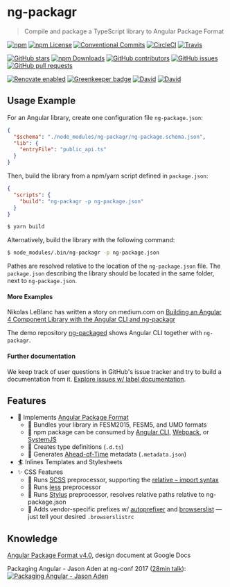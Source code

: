 # ng-packagr

> Compile and package a TypeScript library to Angular Package Format

[![npm](https://img.shields.io/npm/v/ng-packagr.svg?style=flat-square)](https://www.npmjs.com/package/ng-packagr)
[![npm License](https://img.shields.io/npm/l/ng-packagr.svg?style=flat-square)](https://github.com/dherges/ng-packagr/blob/master/LICENSE)
[![Conventional Commits](https://img.shields.io/badge/Conventional%20Commits-1.0.0-yellow.svg?style=flat-square)](https://conventionalcommits.org)
[![CircleCI](https://img.shields.io/circleci/project/github/dherges/ng-packagr/master.svg?style=flat-square)](https://circleci.com/gh/dherges/ng-packagr)
[![Travis](https://img.shields.io/travis/dherges/ng-packagr/master.svg?style=flat-square)](https://travis-ci.org/dherges/ng-packagr)

[![GitHub stars](https://img.shields.io/github/stars/dherges/ng-packagr.svg?style=social&label=Star&style=flat-square)](https://github.com/dherges/ng-packagr)
[![npm Downloads](https://img.shields.io/npm/dt/ng-packagr.svg?style=flat-square)](https://www.npmjs.com/package/ng-packagr)
[![GitHub contributors](https://img.shields.io/github/contributors/dherges/ng-packagr.svg?style=flat-square)](https://github.com/dherges/ng-packagr)
[![GitHub issues](https://img.shields.io/github/issues/dherges/ng-packagr.svg?style=flat-square)](https://github.com/dherges/ng-packagr)
[![GitHub pull requests](https://img.shields.io/github/issues-pr/dherges/ng-packagr.svg?style=flat-square)](https://github.com/dherges/ng-packagr)

[![Renovate enabled](https://img.shields.io/badge/renovate-enabled-brightgreen.svg)](https://renovateapp.com/)
[![Greenkeeper badge](https://badges.greenkeeper.io/dherges/ng-packagr.svg)](https://greenkeeper.io/)
[![David](https://img.shields.io/david/dherges/ng-packagr.svg?style=flat-square)](https://david-dm.org/dherges/ng-packagr)
[![David](https://img.shields.io/david/dev/dherges/ng-packagr.svg?style=flat-square)](https://david-dm.org/dherges/ng-packagr?type=dev)



## Usage Example

For an Angular library, create one configuration file `ng-package.json`:

```json
{
  "$schema": "./node_modules/ng-packagr/ng-package.schema.json",
  "lib": {
    "entryFile": "public_api.ts"
  }
}
```

Then, build the library from a npm/yarn script defined in `package.json`:

```json
{
  "scripts": {
    "build": "ng-packagr -p ng-package.json"
  }
}
```

```bash
$ yarn build
```

Alternatively, build the library with the following command:

```bash
$ node_modules/.bin/ng-packagr -p ng-package.json
```


Pathes are resolved relative to the location of the `ng-package.json` file.
The `package.json` describing the library should be located in the same folder, next to `ng-package.json`.

#### More Examples

Nikolas LeBlanc has written a story on medium.com on [Building an Angular 4 Component Library with the Angular CLI and ng-packagr](https://medium.com/@ngl817/building-an-angular-4-component-library-with-the-angular-cli-and-ng-packagr-53b2ade0701e)

The demo repository [ng-packaged](https://github.com/dherges/ng-packaged) shows Angular CLI together with `ng-packagr`.

#### Further documentation

We keep track of user questions in GitHub's issue tracker and try to build a documentation from it.
[Explore issues w/ label documentation](https://github.com/dherges/ng-packagr/issues?q=label%3Adocumentation%20).


## Features

 - :gift: Implements [Angular Package Format](https://docs.google.com/document/d/1CZC2rcpxffTDfRDs6p1cfbmKNLA6x5O-NtkJglDaBVs/preview)
   - :checkered_flag: Bundles your library in FESM2015, FESM5, and UMD formats
   - :school_satchel: npm package can be consumed by [Angular CLI](https://github.com/angular/angular-cli), [Webpack](https://github.com/webpack/webpack), or [SystemJS](https://github.com/systemjs/systemjs)
   - :dancer: Creates type definitions (`.d.ts`)
   - :runner: Generates [Ahead-of-Time](https://angular.io/guide/aot-compiler#why-do-aot-compilation) metadata (`.metadata.json`)
 - :surfer: Inlines Templates and Stylesheets
 - :sparkles: CSS Features
   - :camel: Runs [SCSS](http://sass-lang.com/guide) preprocessor, supporting the [relative `~` import syntax](https://github.com/webpack-contrib/sass-loader#imports)
   - :elephant: Runs [less](http://lesscss.org/#getting-started) preprocessor
   - :snake: Runs [Stylus](http://stylus-lang.com) preprocessor, resolves relative paths relative to ng-package.json
   - :monkey: Adds vendor-specific prefixes w/ [autoprefixer](https://github.com/postcss/autoprefixer#autoprefixer-) and [browserslist](https://github.com/ai/browserslist#queries) &mdash; just tell your desired `.browserslistrc`


## Knowledge

[Angular Package Format v4.0](https://docs.google.com/document/d/1CZC2rcpxffTDfRDs6p1cfbmKNLA6x5O-NtkJglDaBVs/preview), design document at Google Docs

Packaging Angular - Jason Aden at ng-conf 2017 ([28min talk](https://youtu.be/unICbsPGFIA)):
[![Packaging Angular - Jason Aden](https://img.youtube.com/vi/unICbsPGFIA/0.jpg)](https://youtu.be/unICbsPGFIA)

